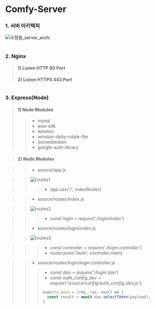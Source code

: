 # Comfy-Server

### 1. 서버 아키텍처

![수정됨_server_archi](https://user-images.githubusercontent.com/72685070/103410350-375a7580-4bae-11eb-9999-6201cb7b14ab.png)

#

### 2. Nginx
> #### 1) Listen HTTP 80 Port
> #### 2) Listen HTTPS 443 Port
#
### 3. Express(Node)
> #### 1) Node Modules
>> * mysql
>> * aws-sdk
>> * winston
>> * winston-daily-rotate-file
>> * jsonwebtoken
>> * google-auth-library




> #### 2) Node Modules





>> * source/app.js


>> ![routes1](https://user-images.githubusercontent.com/72685070/103410629-8523ad80-4baf-11eb-97d2-1b0dae73a7b2.png)


>>> - _app.use('/', indexRouter)_


>> * source/routes/index.js

>> ![routes2](https://user-images.githubusercontent.com/72685070/103411082-87870700-4bb1-11eb-9fb1-b0f9d6c634a4.png)


>>> - _const login = require('./login/index')_
>> * source/routes/login/index.js

>> ![routes3](https://user-images.githubusercontent.com/72685070/103411127-c87f1b80-4bb1-11eb-994f-7e76a3fb4a7a.png)


>>> - _const controller = require('./login.controller')_
>>> - _router.post('/auth', controller.main)_

>> * source/routes/login/login.controller.js
>>> - _const dao = require('./login.dao')_
>>> - _const auth_config_dev = require('/source/config/auth_config_dev.js');_
>>> ``` Javascript
>>> exports.main = (req, res, next) => {
>>>   const result = await dao.selectToken(payload);
>>> }



